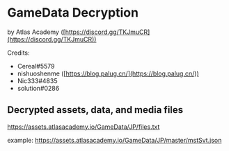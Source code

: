 # GameData Decryption

by Atlas Academy ([https://discord.gg/TKJmuCR](https://discord.gg/TKJmuCR))

Credits:

- Cereal#5579
- nishuoshenme ([https://blog.palug.cn/](https://blog.palug.cn/))
- Nic333#4835
- solution#0286

## Decrypted assets, data, and media files

https://assets.atlasacademy.io/GameData/JP/files.txt

example: https://assets.atlasacademy.io/GameData/JP/master/mstSvt.json
